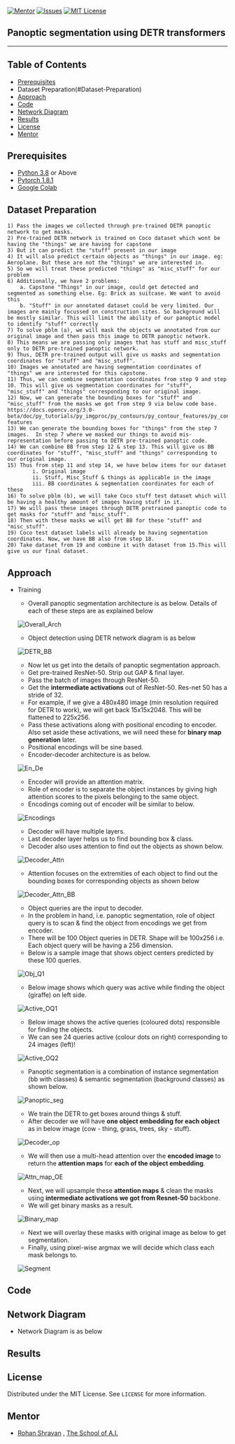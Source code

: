 <!-- PROJECT SHIELDS -->
<!--
*** I'm using markdown "reference style" links for readability.
*** Reference links are enclosed in brackets [ ] instead of parentheses ( ).
*** See the bottom of this document for the declaration of the reference variables
*** for contributors-url, forks-url, etc. This is an optional, concise syntax you may use.
*** https://www.markdownguide.org/basic-syntax/#reference-style-links
-->
[![Mentor][mentor-shield]][mentor-url]
[![Issues][issues-shield]][issues-url]
[![MIT License][license-shield]][license-url]

## Panoptic segmentation using DETR transformers
________

<!-- TABLE OF CONTENTS -->
## Table of Contents

* [Prerequisites](#prerequisites)
* Dataset Preparation(#Dataset-Preparation)
* [Approach](#Approach)
* [Code](#Code)
* [Network Diagram](#Network-Diagram)
* [Results](#Results)
* [License](#license)
* [Mentor](#mentor)

## Prerequisites

* [Python 3.8](https://www.python.org/downloads/) or Above
* [Pytorch 1.8.1](https://pytorch.org/)  
* [Google Colab](https://colab.research.google.com/)

<!-- Dataset-Preparation -->
## Dataset Preparation

	1) Pass the images we collected through pre-trained DETR panoptic network to get masks.
	2) Pre-trained DETR network is trained on Coco dataset which wont be having the "things" we are having for capstone
	3) But it can predict the "stuff" present in our image
	4) It will also predict certain objects as "things" in our image. eg: Aeroplane. But these are not the "things" we are interested in.
	5) So we will treat these predicted "things" as "misc_stuff" for our problem
	6) Additionally, we have 2 problems:
		a. Capstone "Things" in our image, could get detected and segmented as something else. Eg: Brick as suitcase. We want to avoid this
		b. "Stuff" in our annotated dataset could be very limited. Our images are mainly focussed on construction sites. So background will be mostly similar. This will limit the ability of our panoptic model to identify "stuff" correctly
	7) To solve pblm (a), we will mask the objects we annotated from our original image and then pass this image to DETR panoptic network.
	8) This means we are passing only images that has stuff and misc_stuff only to DETR pre-trained panoptic network.
	9) Thus, DETR pre-trained output will give us masks and segmentation coordinates for "stuff" and "misc_stuff".
	10) Images we annotated are having segmentation coordinates of "things" we are interested for this capstone.
	11) Thus, we can combine segmentation coordinates from step 9 and step 10. This will give us segmentation coordinates for "stuff", "misc_stuff" and "things" corresponding to our original image.
	12) Now, we can generate the bounding boxes for "stuff" and "misc_stuff" from the masks we got from step 9 via below code base.
	https://docs.opencv.org/3.0-beta/doc/py_tutorials/py_imgproc/py_contours/py_contour_features/py_contour_features.html#contour-features
	13) We can generate the bounding boxes for "things" from the step 7 images.  In step 7 where we masked our things to avoid mis-representation before passing to DETR pre-trained panoptic code.
	14) We can combine BB from step 12 & step 13. This will give us BB coordinates for "stuff", "misc_stuff" and "things" corresponding to our original image.
	15) Thus from step 11 and step 14, we have below items for our dataset
			i. Original image
			ii. Stuff, Misc_Stuff & things as applicable in the image
			iii. BB coordinates & segmentation coordinates for each of these
	16) To solve pblm (b), we will take Coco stuff test dataset which will be having a healthy amount of images having stuff in it. 
	17) We will pass these images through DETR pretrained panoptic code to get masks for "stuff" and "misc_stuff".
	18) Then with these masks we will get BB for these "stuff" and "misc_stuff".
	19) Coco test dataset labels will already be having segmentation coordinates. Now, we have BB also from step 18.
	20) Take dataset from 19 and combine it with dataset from 15.This will give us our final dataset. 

<!-- Approach -->
## Approach

- Training
    - Overall panoptic segmentation architecture is as below. Details of each of these steps are as explained below

    ![Overall_Arch](https://github.com/anilbhatt1/Panoptic_Segmentation_DETR/blob/master/Readme_Images/Overall_Panoptic_Arch.jpg)

    - Object detection using DETR network diagram is as below

    ![DETR_BB](https://github.com/anilbhatt1/Panoptic_Segmentation_DETR/blob/master/Readme_Images/DETR_BB_Architecture.png)
    
    - Now let us get into the details of panoptic segmentation approach.
    - Get pre-trained ResNet-50. Strip out GAP & final layer.
    - Pass the batch of images through ResNet-50.
    - Get the **intermediate activations** out of ResNet-50. Res-net 50 has a stride of 32. 
    - For example, if we give a 480x480 image (min resolution required for DETR to work), we will get back 15x15x2048. This will be flattened to 225x256.
    - Pass these activations along with positional encoding to encoder. Also set aside these activations, we will need these for **binary map generation** later.
    - Positional encodings will be sine based.
    - Encoder-decoder architecture is as below.
    
    ![En_De](https://github.com/anilbhatt1/Panoptic_Segmentation_DETR/blob/master/Readme_Images/DETR_BB_Encoder_Decoder_Architecture.png)

    - Encoder will provide an attention matrix.
    - Role of encoder is to separate the object instances by giving high attention scores to the pixels belonging to the same object. 
    - Encodings coming out of encoder will be similar to below.
    
    ![Encodings](https://github.com/anilbhatt1/Panoptic_Segmentation_DETR/blob/master/Readme_Images/Encoding_Results.png)
    
    - Decoder will have multiple layers. 
    - Last decoder layer helps us to find bounding box & class.
    - Decoder also uses attention to find out the objects as shown below. 
    
    ![Decoder_Attn](https://github.com/anilbhatt1/Panoptic_Segmentation_DETR/blob/master/Readme_Images/Decoder_Attn_Mpa.png)
    
    - Attention focuses on the extremities of each object to find out the bounding boxes for corresponding objects as shown below

    ![Decoder_Attn_BB](https://github.com/anilbhatt1/Panoptic_Segmentation_DETR/blob/master/Readme_Images/Decoder_Attn_BB.png)
    
    - Object queries are the input to decoder. 
    - In the problem in hand, i.e. panoptic segmentation, role of object query is to scan & find the object from encodings we get from encoder.
    - There will be 100 Object queries in DETR. Shape will be 100x256 i.e. Each object query will be having a 256 dimension.
    - Below is a sample image that shows object centers predicted by these 100 queries.
    
    ![Obj_Q1](https://github.com/anilbhatt1/Panoptic_Segmentation_DETR/blob/master/Readme_Images/Object_query_preds.png)
    
    - Below image shows which query was active while finding the object (giraffe) on left side.
    
    ![Active_OQ1](https://github.com/anilbhatt1/Panoptic_Segmentation_DETR/blob/master/Readme_Images/Active_oq_1giraffe.png)
    
    - Below image shows the active queries (coloured dots) responsible for finding the objects. 
    - We can see 24 queries active (colour dots on right) corresponding to 24 images (left)!

    ![Active_OQ2](https://github.com/anilbhatt1/Panoptic_Segmentation_DETR/blob/master/Readme_Images/Active_oqs_multi_giraffe.png)
    
    - Panoptic segmentation is a combination of instance segmentation (bb with classes) & semantic segmentation (background classes) as shown below.
    
    ![Panoptic_seg](https://github.com/anilbhatt1/Panoptic_Segmentation_DETR/blob/master/Readme_Images/Panoptic_Segm.png)
    
    - We train the DETR to get boxes around things & stuff.
    - After decoder we will have **one object embedding for each object** as in below image (cow - thing, grass, trees, sky - stuff).
    
    ![Decoder_op](https://github.com/anilbhatt1/Panoptic_Segmentation_DETR/blob/master/Readme_Images/Decoder_Op.png)
    
    - We will then use a multi-head attention over the **encoded image** to return the **attention maps** for **each of the object embedding**.
    
    ![Attn_map_OE](https://github.com/anilbhatt1/Panoptic_Segmentation_DETR/blob/master/Readme_Images/Attention_map_OE.png)
    
    - Next, we will upsample these **attention maps** & clean the masks using **intermediate activations we got from Resnet-50** backbone. 
    - We will get binary masks as a result.
    
    ![Binary_map](https://github.com/anilbhatt1/Panoptic_Segmentation_DETR/blob/master/Readme_Images/Binary_Mask_Creation.png)
    
    - Next we will overlay these masks with original image as below to get segmentation. 
    - Finally, using pixel-wise argmax we will decide which class each mask belongs to.
    
    ![Segment](https://github.com/anilbhatt1/Panoptic_Segmentation_DETR/blob/master/Readme_Images/Overlay.png)

<!-- Code -->
## Code

<!-- Network-Diagram-->
## Network Diagram
- Network Diagram is as below

<!-- Results -->
## Results

<!-- LICENSE -->
## License

Distributed under the MIT License. See `LICENSE` for more information.

<!-- MENTOR -->
## Mentor

* [Rohan Shravan](https://www.linkedin.com/in/rohanshravan/) , [The School of A.I.](https://theschoolof.ai/)

<!-- MARKDOWN LINKS & IMAGES -->
<!-- https://www.markdownguide.org/basic-syntax/#reference-style-links -->
[mentor-shield]: https://img.shields.io/badge/Mentor-mentor-yellowgreen
[mentor-url]: https://www.linkedin.com/in/rohanshravan/
[forks-shield]: https://img.shields.io/github/forks/othneildrew/Best-README-Template.svg?style=flat-square
[forks-url]: https://github.com/othneildrew/Best-README-Template/network/members
[stars-shield]: https://img.shields.io/github/stars/othneildrew/Best-README-Template.svg?style=flat-square
[stars-url]: https://github.com/othneildrew/Best-README-Template/stargazers
[issues-shield]: https://img.shields.io/github/issues/othneildrew/Best-README-Template.svg?style=flat-square
[issues-url]: https://github.com/othneildrew/Best-README-Template/issues
[license-shield]: https://img.shields.io/github/license/othneildrew/Best-README-Template.svg?style=flat-square
[license-url]: https://github.com/anilbhatt1/Deep_Learning_EVA4_Phase2/blob/master/LICENSE.txt
[linkedin-shield]: https://img.shields.io/badge/-LinkedIn-black.svg?style=flat-square&logo=linkedin&colorB=555




